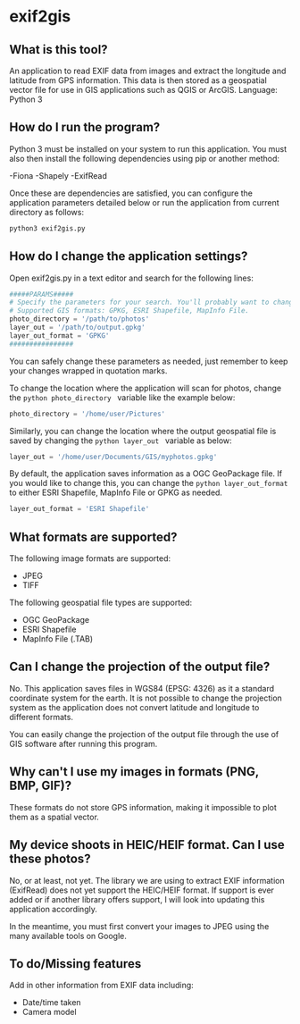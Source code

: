 # exif2gis

## What is this tool? 
An application to read EXIF data from images and extract the longitude and latitude from GPS information.  This data is then stored as a geospatial vector file for use in GIS applications such as QGIS or ArcGIS.
Language: Python 3 

## How do I run the program? 
Python 3 must be installed on your system to run this application. You must also then install the following dependencies using pip or another method: 

-Fiona 
-Shapely 
-ExifRead 

Once these are dependencies are satisfied, you can configure the application parameters detailed below or run the application from current directory as follows: 

```python
python3 exif2gis.py 
```

## How do I change the application settings? 
Open exif2gis.py in a text editor and search for the following lines: 
```python
#####PARAMS##### 
# Specify the parameters for your search. You'll probably want to change these. 
# Supported GIS formats: GPKG, ESRI Shapefile, MapInfo File. 
photo_directory = '/path/to/photos' 
layer_out = '/path/to/output.gpkg' 
layer_out_format = 'GPKG' 
################ 
```

You can safely change these parameters as needed, just remember to keep your changes wrapped in quotation marks. 

To change the location where the application will scan for photos, change the ```python photo_directory ``` variable like the example below: 
```python
photo_directory = '/home/user/Pictures' 
```

Similarly, you can change the location where the output geospatial file is saved by changing the ```python layer_out ``` variable as below: 
```python
layer_out = '/home/user/Documents/GIS/myphotos.gpkg' 
```
 
By default, the application saves information as a OGC GeoPackage file.  If you would like to change this, you can change the ```python layer_out_format ``` to either ESRI Shapefile, MapInfo File or GPKG as needed.  
```python
layer_out_format = 'ESRI Shapefile' 
```

## What formats are supported? 

The following image formats are supported: 

- JPEG 
- TIFF 

The following geospatial file types are supported: 

- OGC GeoPackage 
- ESRI Shapefile 
- MapInfo File (.TAB) 

## Can I change the projection of the output file? 

No. This application saves files in WGS84 (EPSG: 4326) as it a standard coordinate system for the earth. It is not possible to change the projection system as the application does not convert latitude and longitude to different formats.  

You can easily change the projection of the output file through the use of GIS software after running this program.  

## Why can't I use my images in formats (PNG, BMP, GIF)? 

These formats do not store GPS information, making it impossible to plot them as a spatial vector.  

## My device shoots in HEIC/HEIF format. Can I use these photos? 

No, or at least, not yet. The library we are using to extract EXIF information (ExifRead) does not yet support the HEIC/HEIF format. If support is ever added or if another library offers support, I will look into updating this application accordingly. 

In the meantime, you must first convert your images to JPEG using the many available tools on Google.  

## To do/Missing features 

Add in other information from EXIF data including: 
- Date/time taken 
- Camera model 
